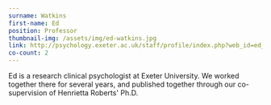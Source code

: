 ```yaml
---
surname: Watkins
first-name: Ed
position: Professor
thumbnail-img: /assets/img/ed-watkins.jpg
link: http://psychology.exeter.ac.uk/staff/profile/index.php?web_id=ed_watkins
co-count: 2
---
```


Ed is a research clinical psychologist at Exeter University. We worked together there for several years, and published together through our co-supervision of Henrietta Roberts' Ph.D. 

